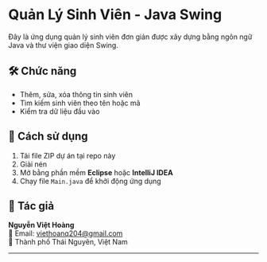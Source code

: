 # Quản Lý Sinh Viên - Java Swing

Đây là ứng dụng quản lý sinh viên đơn giản được xây dựng bằng ngôn ngữ Java và thư viện giao diện Swing.

## 🛠️ Chức năng
- Thêm, sửa, xóa thông tin sinh viên
- Tìm kiếm sinh viên theo tên hoặc mã
- Kiểm tra dữ liệu đầu vào

## 🚀 Cách sử dụng
1. Tải file ZIP dự án tại repo này
2. Giải nén
3. Mở bằng phần mềm **Eclipse** hoặc **IntelliJ IDEA**
4. Chạy file `Main.java` để khởi động ứng dụng

## 👤 Tác giả
**Nguyễn Việt Hoàng**  
📧 Email: [viethoanq204@gmail.com](mailto:viethoanq204@gmail.com)  
📍 Thành phố Thái Nguyên, Việt Nam

---
